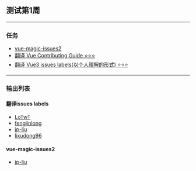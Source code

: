 ## 测试第1周
---
### 任务
- [vue-magic-issues2](https://github.com/cuixiaorui/vue-magic/issues/2)
- [翻译 Vue Contributing Guide
 ⭐️⭐️⭐️](https://github.com/vuejs/vue-next/blob/master/.github/contributing.md
)
- [翻译 Vue3 issues labels(以个人理解的形式) ⭐️⭐️⭐️](https://github.com/vuejs/vue-next/labels)

---
### 输出列表
#### 翻译issues labels
- [LoTwT](https://github.com/LoTwT/vue3-study/blob/master/src/docs/TranslateLabels.md)
- [fengjinlong](https://github.com/fengjinlong/vue3-issues/blob/main/issues的Labels/labels.md)
- [jp-liu](https://github.com/jp-liu/study-every-day/blob/main/src/vue/vue-issues/labels/index.md)
- [lixudong96](https://github.com/lixudong96/study-every-day/blob/main/1.labels-translation.md)

#### vue-magic-issues2
- [jp-liu](https://github.com/jp-liu/study-every-day/blob/main/src/vue/vue-issues/%231111/index.md)
